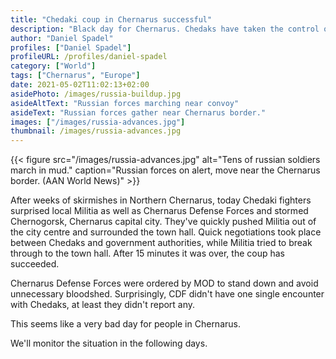 ```yaml
---
title: "Chedaki coup in Chernarus successful"
description: "Black day for Chernarus. Chedaks have taken the control over the capital and proclaimed new Chedaki republic."
author: "Daniel Spadel"
profiles: ["Daniel Spadel"]
profileURL: /profiles/daniel-spadel
category: ["World"]
tags: ["Chernarus", "Europe"]
date: 2021-05-02T11:02:13+02:00
asidePhoto: /images/russia-buildup.jpg
asideAltText: "Russian forces marching near convoy"
asideText: "Russian forces gather near Chernarus border."
images: ["/images/russia-advances.jpg"]
thumbnail: /images/russia-advances.jpg
---
```


{{< figure src="/images/russia-advances.jpg" alt="Tens of russian soldiers march in mud." caption="Russian forces on alert, move near the Chernarus border. (AAN World News)" >}}

After weeks of skirmishes in Northern Chernarus, today Chedaki fighters surprised local Militia as well as Chernarus Defense Forces and stormed Chernogorsk, Chernarus capital city. They've quickly pushed Militia out of the city centre and surrounded the town hall. Quick negotiations took place between Chedaks and government authorities, while Militia tried to break through to the town hall. After 15 minutes it was over, the coup has succeeded.

Chernarus Defense Forces were ordered by MOD to stand down and avoid unnecessary bloodshed. Surprisingly, CDF didn't have one single encounter with Chedaks, at least they didn't report any.

This seems like a very bad day for people in Chernarus.

We'll monitor the situation in the following days.
